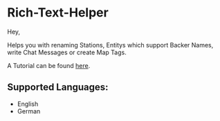 # Rich-Text-Helper

Hey,

Helps you with renaming Stations, Entitys which support Backer Names, write Chat Messages or create Map Tags.

A Tutorial can be found [here](http://luzifersenpai.de/Tutorial.html).

## Supported Languages:

 - English
 - German
